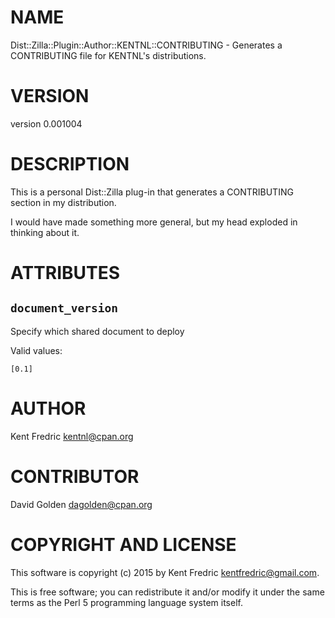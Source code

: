 # NAME

Dist::Zilla::Plugin::Author::KENTNL::CONTRIBUTING - Generates a CONTRIBUTING file for KENTNL's distributions.

# VERSION

version 0.001004

# DESCRIPTION

This is a personal Dist::Zilla plug-in that generates a CONTRIBUTING
section in my distribution.

I would have made something more general, but my head exploded in thinking about it.

# ATTRIBUTES

## `document_version`

Specify which shared document to deploy

Valid values:

    [0.1]

# AUTHOR

Kent Fredric <kentnl@cpan.org>

# CONTRIBUTOR

David Golden <dagolden@cpan.org>

# COPYRIGHT AND LICENSE

This software is copyright (c) 2015 by Kent Fredric <kentfredric@gmail.com>.

This is free software; you can redistribute it and/or modify it under
the same terms as the Perl 5 programming language system itself.
